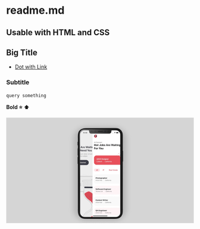 # readme.md

## Usable with HTML and CSS

## Big Title

- [Dot with Link][dotwithlink]

### Subtitle

```
query something
```

**Bold :star: :arrow_up:**

[dotwithlink]: https://github.com/angular/angular/blob/master/README.md

![App UI](/intro.gif)
